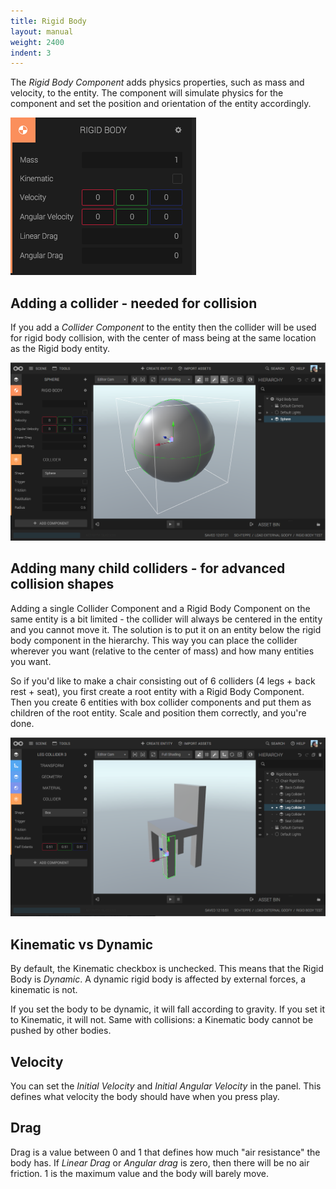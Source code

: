 ```yaml
---
title: Rigid Body
layout: manual
weight: 2400
indent: 3
---
```

The *Rigid Body Component* adds physics properties, such as mass and velocity, to the entity. The component will simulate physics for the component and set the position and orientation of the entity accordingly.

![](rigid-body-component-panel.png)

## Adding a collider - needed for collision

If you add a *Collider Component* to the entity then the collider will be used for rigid body collision, with the center of mass being at the same location as the Rigid body entity.

![](rigid-body-component-simple.png)

## Adding many child colliders - for advanced collision shapes

Adding a single Collider Component and a Rigid Body Component on the same entity is a bit limited - the collider will always be centered in the entity and you cannot move it. The solution is to put it on an entity below the rigid body component in the hierarchy. This way you can place the collider wherever you want (relative to the center of mass) and how many entities you want.

So if you'd like to make a chair consisting out of 6 colliders (4 legs + back rest + seat), you first create a root entity with a Rigid Body Component. Then you create 6 entities with box collider components and put them as children of the root entity. Scale and position them correctly, and you're done.

![](chair-collider.png)

## Kinematic vs Dynamic

By default, the Kinematic checkbox is unchecked. This means that the Rigid Body is *Dynamic*. A dynamic rigid body is affected by external forces, a kinematic is not.

If you set the body to be dynamic, it will fall according to gravity. If you set it to Kinematic, it will not. Same with collisions: a Kinematic body cannot be pushed by other bodies.

## Velocity

You can set the *Initial Velocity* and *Initial Angular Velocity* in the panel. This defines what velocity the body should have when you press play.

## Drag

Drag is a value between 0 and 1 that defines how much "air resistance" the body has. If *Linear Drag* or *Angular drag* is zero, then there will be no air friction. 1 is the maximum value and the body will barely move.